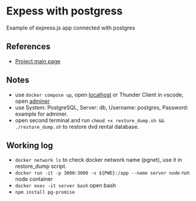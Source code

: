 
# Expess with postgress
Example of express.js app connected with postgres

## References
- [Project main page](https://github.com/IDriuk/playground)

## Notes
- use ```docker compose up```, open [localhost](http://localhost:3000/) or Thunder Client in vscode, open [adminer](http://localhost:8080/)
- use System: PostgreSQL, Server: db, Username: postgres, Password: example for adminer.
- open second terminal and run ```chmod +x restore_dump.sh && ./restore_dump.sh``` to restore dvd rental database.

## Working log
- ```docker network ls``` to check docker network name (pgnet), use it in restore_dump script.
- ```docker run -it -p 3000:3000 -v ${PWD}:/app --name server node``` run node container
- ```docker exec -it server bash``` open bash 
- ```npm install pg-promise```